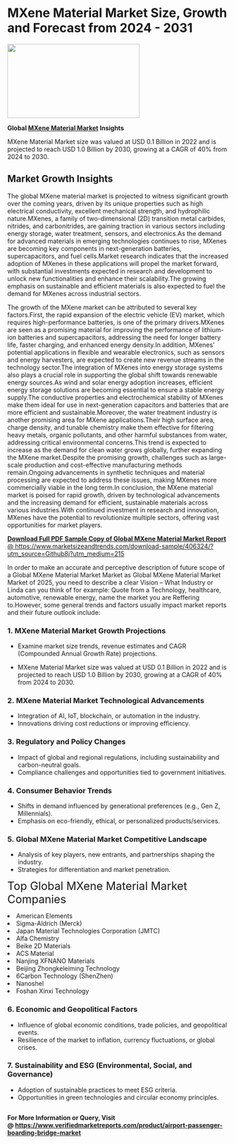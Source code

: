 <H1>MXene Material Market Size, Growth and Forecast from 2024 - 2031</H1><img class="aligncenter size-medium wp-image-584254" src="https://thirdeyenews.in/wp-content/uploads/2024/09/Global-Market-Research-300x168.jpeg" alt="" width="300" height="168" /><p><strong>Global&nbsp;<a href="https://www.marketsizeandtrends.com/download-sample/406324/?utm_source=Github8j?utm_medium=215">MXene Material Market</a> Insights</strong></p><p>MXene Material Market size was valued at USD 0.1 Billion in 2022 and is projected to reach USD 1.0 Billion by 2030, growing at a CAGR of 40% from 2024 to 2030.</p><p><h2>Market Growth Insights</h2> <p>The global MXene material market is projected to witness significant growth over the coming years, driven by its unique properties such as high electrical conductivity, excellent mechanical strength, and hydrophilic nature.MXenes, a family of two-dimensional (2D) transition metal carbides, nitrides, and carbonitrides, are gaining traction in various sectors including energy storage, water treatment, sensors, and electronics.As the demand for advanced materials in emerging technologies continues to rise, MXenes are becoming key components in next-generation batteries, supercapacitors, and fuel cells.Market research indicates that the increased adoption of MXenes in these applications will propel the market forward, with substantial investments expected in research and development to unlock new functionalities and enhance their scalability.The growing emphasis on sustainable and efficient materials is also expected to fuel the demand for MXenes across industrial sectors.</p> <p><a href="your-download-link.com" target="_blank"></a></p> <p>The growth of the MXene market can be attributed to several key factors.First, the rapid expansion of the electric vehicle (EV) market, which requires high-performance batteries, is one of the primary drivers.MXenes are seen as a promising material for improving the performance of lithium-ion batteries and supercapacitors, addressing the need for longer battery life, faster charging, and enhanced energy density.In addition, MXenes’ potential applications in flexible and wearable electronics, such as sensors and energy harvesters, are expected to create new revenue streams in the technology sector.The integration of MXenes into energy storage systems also plays a crucial role in supporting the global shift towards renewable energy sources.As wind and solar energy adoption increases, efficient energy storage solutions are becoming essential to ensure a stable energy supply.The conductive properties and electrochemical stability of MXenes make them ideal for use in next-generation capacitors and batteries that are more efficient and sustainable.Moreover, the water treatment industry is another promising area for MXene applications.Their high surface area, charge density, and tunable chemistry make them effective for filtering heavy metals, organic pollutants, and other harmful substances from water, addressing critical environmental concerns.This trend is expected to increase as the demand for clean water grows globally, further expanding the MXene market.Despite the promising growth, challenges such as large-scale production and cost-effective manufacturing methods remain.Ongoing advancements in synthetic techniques and material processing are expected to address these issues, making MXenes more commercially viable in the long term.In conclusion, the MXene material market is poised for rapid growth, driven by technological advancements and the increasing demand for efficient, sustainable materials across various industries.With continued investment in research and innovation, MXenes have the potential to revolutionize multiple sectors, offering vast opportunities for market players.</p> <p><a href="your-more-link.com" target="_blank"></p><p><span class=""><strong>Download Full PDF Sample Copy of Global MXene Material Market Report</strong> @ <a href="https://www.marketsizeandtrends.com/download-sample/406324/?utm_source=Github8j?utm_medium=215" target="_blank">https://www.marketsizeandtrends.com/download-sample/406324/?utm_source=Github8j?utm_medium=215</a></span></p><p>In order to make an accurate and perceptive description of future scope of a Global&nbsp;MXene Material Market Market as Global&nbsp;MXene Material Market Market of 2025, you need to describe a clear Vision &ndash; What Industry or Linda can you think of for example: Quote from a Technology, healthcare, automotive, renewable energy, name the market you are Reffering to.However, some general trends and factors usually impact market reports and their future outlook include:</p><h3>1.&nbsp;<strong>MXene Material Market Growth Projections</strong></h3><ul><li>Examine market size trends, revenue estimates and CAGR (Compounded Annual Growth Rate) projections.</li><li><p>MXene Material Market size was valued at USD 0.1 Billion in 2022 and is projected to reach USD 1.0 Billion by 2030, growing at a CAGR of 40% from 2024 to 2030.</p></li></ul><h3>2.&nbsp;<strong>MXene Material Market Technological Advancements</strong></h3><ul><li>Integration of AI, IoT, blockchain, or automation in the industry.</li><li>Innovations driving cost reductions or improving efficiency.</li></ul><h3>3.&nbsp;<strong>Regulatory and Policy Changes</strong></h3><ul><li>Impact of global and regional regulations, including sustainability and carbon-neutral goals.</li><li>Compliance challenges and opportunities tied to government initiatives.</li></ul><h3>4.&nbsp;<strong>Consumer Behavior Trends</strong></h3><ul><li>Shifts in demand influenced by generational preferences (e.g., Gen Z, Millennials).</li><li>Emphasis on eco-friendly, ethical, or personalized products/services.</li></ul><h3>5.&nbsp;<strong>Global MXene Material Market Competitive Landscape</strong></h3><ul><li>Analysis of key players, new entrants, and partnerships shaping the industry.</li><li>Strategies for differentiation and market penetration.</li></ul><p data-pm-slice="1 1 []"><span style="color: inherit; font-family: inherit; font-size: 25px;">Top Global MXene Material Market Companies</span></p><div class="" data-test-id=""><p><li>American Elements</li><li> Sigma-Aldrich (Merck)</li><li> Japan Material Technologies Corporation (JMTC)</li><li> Alfa Chemistry</li><li> Beike 2D Materials</li><li> ACS Material</li><li> Nanjing XFNANO Materials</li><li> Beijing Zhongkeleiming Technology</li><li> 6Carbon Technology (ShenZhen)</li><li> Nanoshel</li><li> Foshan Xinxi Technology</li></p></div><h3>6.&nbsp;<strong>Economic and Geopolitical Factors</strong></h3><ul><li>Influence of global economic conditions, trade policies, and geopolitical events.</li><li>Resilience of the market to inflation, currency fluctuations, or global crises.</li></ul><h3>7.&nbsp;<strong>Sustainability and ESG (Environmental, Social, and Governance)</strong></h3><ul><li>Adoption of sustainable practices to meet ESG criteria.</li><li>Opportunities in green technologies and circular economy principles.</li></ul><h2><strong style="font-size: 14px;">For More Information or Query, Visit @&nbsp;</strong><a style="background-color: #ffffff; font-size: 14px;" href="https://www.marketsizeandtrends.com/report/mxene-material-market/" target="_blank">https://www.verifiedmarketreports.com/product/airport-passenger-boarding-bridge-market</a></h2>